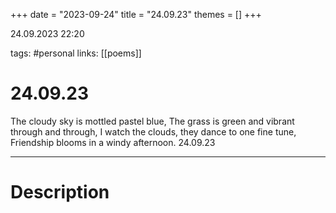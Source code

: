 +++
date = "2023-09-24"
title = "24.09.23"
themes = []
+++

24.09.2023 22:20

tags: #personal
links: [[poems]]

# 24.09.23

The cloudy sky is mottled pastel blue,
The grass is green and vibrant through and through,
I watch the clouds, they dance to one fine tune,
Friendship blooms in a windy afternoon.
24.09.23

---

# Description

